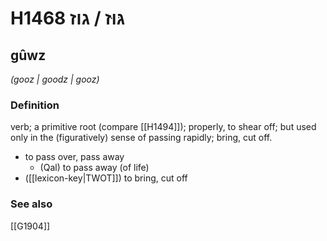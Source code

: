 # H1468 גּוּז / גוז

## gûwz

_(gooz | ɡoodz | ɡooz)_

### Definition

verb; a primitive root (compare [[H1494]]); properly, to shear off; but used only in the (figuratively) sense of passing rapidly; bring, cut off.

- to pass over, pass away
    - (Qal) to pass away (of life)
- ([[lexicon-key|TWOT]]) to bring, cut off
### See also

[[G1904]]

